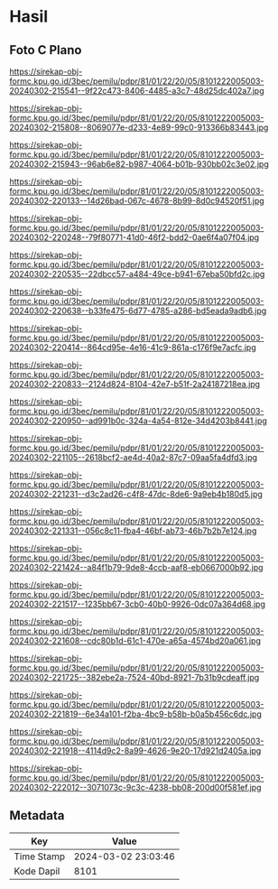# Hasil

## Foto C Plano

https://sirekap-obj-formc.kpu.go.id/3bec/pemilu/pdpr/81/01/22/20/05/8101222005003-20240302-215541--9f22c473-8406-4485-a3c7-48d25dc402a7.jpg

https://sirekap-obj-formc.kpu.go.id/3bec/pemilu/pdpr/81/01/22/20/05/8101222005003-20240302-215808--8069077e-d233-4e89-99c0-913366b83443.jpg

https://sirekap-obj-formc.kpu.go.id/3bec/pemilu/pdpr/81/01/22/20/05/8101222005003-20240302-215943--96ab6e82-b987-4064-b01b-930bb02c3e02.jpg

https://sirekap-obj-formc.kpu.go.id/3bec/pemilu/pdpr/81/01/22/20/05/8101222005003-20240302-220133--14d26bad-067c-4678-8b99-8d0c94520f51.jpg

https://sirekap-obj-formc.kpu.go.id/3bec/pemilu/pdpr/81/01/22/20/05/8101222005003-20240302-220248--79f80771-41d0-46f2-bdd2-0ae6f4a07f04.jpg

https://sirekap-obj-formc.kpu.go.id/3bec/pemilu/pdpr/81/01/22/20/05/8101222005003-20240302-220535--22dbcc57-a484-49ce-b941-67eba50bfd2c.jpg

https://sirekap-obj-formc.kpu.go.id/3bec/pemilu/pdpr/81/01/22/20/05/8101222005003-20240302-220638--b33fe475-6d77-4785-a286-bd5eada9adb6.jpg

https://sirekap-obj-formc.kpu.go.id/3bec/pemilu/pdpr/81/01/22/20/05/8101222005003-20240302-220414--864cd95e-4e16-41c9-861a-c176f9e7acfc.jpg

https://sirekap-obj-formc.kpu.go.id/3bec/pemilu/pdpr/81/01/22/20/05/8101222005003-20240302-220833--2124d824-8104-42e7-b51f-2a24187218ea.jpg

https://sirekap-obj-formc.kpu.go.id/3bec/pemilu/pdpr/81/01/22/20/05/8101222005003-20240302-220950--ad991b0c-324a-4a54-812e-34d4203b8441.jpg

https://sirekap-obj-formc.kpu.go.id/3bec/pemilu/pdpr/81/01/22/20/05/8101222005003-20240302-221105--2618bcf2-ae4d-40a2-87c7-09aa5fa4dfd3.jpg

https://sirekap-obj-formc.kpu.go.id/3bec/pemilu/pdpr/81/01/22/20/05/8101222005003-20240302-221231--d3c2ad26-c4f8-47dc-8de6-9a9eb4b180d5.jpg

https://sirekap-obj-formc.kpu.go.id/3bec/pemilu/pdpr/81/01/22/20/05/8101222005003-20240302-221331--056c8c11-fba4-46bf-ab73-46b7b2b7e124.jpg

https://sirekap-obj-formc.kpu.go.id/3bec/pemilu/pdpr/81/01/22/20/05/8101222005003-20240302-221424--a84f1b79-9de8-4ccb-aaf8-eb0667000b92.jpg

https://sirekap-obj-formc.kpu.go.id/3bec/pemilu/pdpr/81/01/22/20/05/8101222005003-20240302-221517--1235bb67-3cb0-40b0-9926-0dc07a364d68.jpg

https://sirekap-obj-formc.kpu.go.id/3bec/pemilu/pdpr/81/01/22/20/05/8101222005003-20240302-221608--cdc80b1d-61c1-470e-a65a-4574bd20a061.jpg

https://sirekap-obj-formc.kpu.go.id/3bec/pemilu/pdpr/81/01/22/20/05/8101222005003-20240302-221725--382ebe2a-7524-40bd-8921-7b31b9cdeaff.jpg

https://sirekap-obj-formc.kpu.go.id/3bec/pemilu/pdpr/81/01/22/20/05/8101222005003-20240302-221819--6e34a101-f2ba-4bc9-b58b-b0a5b456c6dc.jpg

https://sirekap-obj-formc.kpu.go.id/3bec/pemilu/pdpr/81/01/22/20/05/8101222005003-20240302-221918--4114d9c2-8a99-4626-9e20-17d921d2405a.jpg

https://sirekap-obj-formc.kpu.go.id/3bec/pemilu/pdpr/81/01/22/20/05/8101222005003-20240302-222012--3071073c-9c3c-4238-bb08-200d00f581ef.jpg


## Metadata

| Key        | Value               |
| ---------- | ------------------- |
| Time Stamp | 2024-03-02 23:03:46 |
| Kode Dapil | 8101                |



